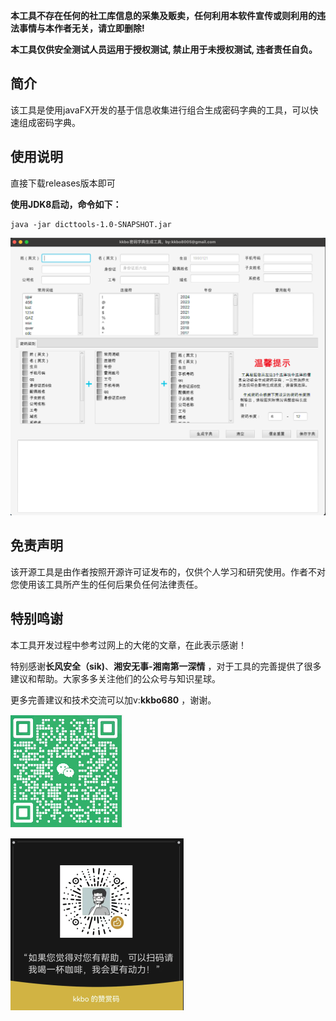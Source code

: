 
**本工具不存在任何的社工库信息的采集及贩卖，任何利用本软件宣传或则利用的违法事情与本作者无关，请立即删除!**

**本工具仅供安全测试人员运用于授权测试, 禁止用于未授权测试, 违者责任自负。**


## 简介



该工具是使用javaFX开发的基于信息收集进行组合生成密码字典的工具，可以快速组成密码字典。



## 使用说明


直接下载releases版本即可

**使用JDK8启动，命令如下：**

```
java -jar dicttools-1.0-SNAPSHOT.jar 
```
![img.png](./README.assets/img.png)

## 免责声明



该开源工具是由作者按照开源许可证发布的，仅供个人学习和研究使用。作者不对您使用该工具所产生的任何后果负任何法律责任。

## 特别鸣谢

本工具开发过程中参考过网上的大佬的文章，在此表示感谢！

特别感谢**长风安全（sik)**、**湘安无事-湘南第一深情** ，对于工具的完善提供了很多建议和帮助。大家多多关注他们的公众号与知识星球。

更多完善建议和技术交流可以加v:**kkbo680** ，谢谢。

![image-20240406180609618](README.assets/image-20240406180609618.png)

![image-20240421230001329](README.assets/image-20240421230001329.png)
